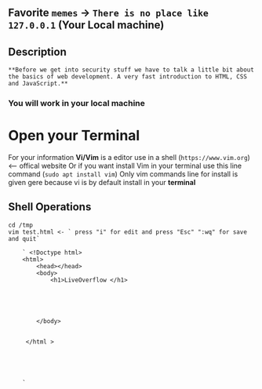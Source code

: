  ## Favorite `memes` -> `There is no place like 127.0.0.1` (Your Local machine)

## Description
	**Before we get into security stuff we have to talk a little bit about the basics of web development. A very fast introduction to HTML, CSS and JavaScript.**

 ### You will work in your local machine
# Open your __Terminal__

For your information __Vi/Vim__ is a editor use in a shell (`https://www.vim.org`) <-- offical website 
Or if you want install Vim in your terminal use this line command (`sudo apt install vim`)
Only vim commands line for install is given gere because vi is by default install in your __terminal__

## Shell Operations
	cd /tmp
	vim test.html <- ` press "i" for edit and press "Esc" ":wq" for save and quit` 
	
		` <!Doctype html> 
		<html>
			<head></head>
			<body>
				<h1>LiveOverflow </h1>
			
			
			
			
			
			</body>
		
		
		 </html >
		
		
		
		
		
		`	  

